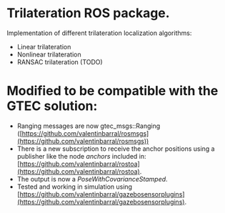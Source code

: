 # Trilateration ROS package.

Implementation of different trilateration localization algorithms:
- Linear trilateration
- Nonlinear trilateration
- RANSAC trilateration (TODO)

# Modified to be compatible with the GTEC solution:

- Ranging messages are now gtec_msgs::Ranging ([https://github.com/valentinbarral/rosmsgs](https://github.com/valentinbarral/rosmsgs))
- There is a new subscription to receive the anchor positions using a publisher like the node *anchors* included in:[https://github.com/valentinbarral/rostoa](https://github.com/valentinbarral/rostoa).
- The output is now a *PoseWithCovarianceStamped*.
- Tested and working in simulation using [https://github.com/valentinbarral/gazebosensorplugins](https://github.com/valentinbarral/gazebosensorplugins). 

